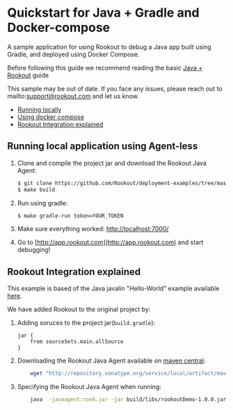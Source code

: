 # Quickstart for Java + Gradle and Docker-compose

A sample application for using Rookout to debug a Java app built using Gradle, and deployed using Docker Compose.

Before following this guide we recommend reading the basic [Java + Rookout] guide

This sample may be out of date. If you face any issues, please reach out to mailto:support@rookout.com and let us know.

* [Running locally](#running-locally)
* [Using docker compose](#using-docker-compose)
* [Rookout Integration explained](#rookout-integration-explained)
## Running local application using Agent-less
1. Clone and compile the project jar and download the Rookout Java Agent:
     ```bash
    $ git clone https://github.com/Rookout/deployment-examples/tree/master/java-gradle
    $ make build
    ```
    
2. Run using gradle:
    ```bash
    $ make gradle-run token=YOUR_TOKEN
    ```
3. Make sure everything worked: [http://localhost:7000/](http://localhost:7000/)

4. Go to [http://app.rookout.com](http://app.rookout.com) and start debugging! 

## Rookout Integration explained

This example is based of the Java javalin "Hello-World" example available [here].

We have added Rookout to the original project by:
1. Adding soruces to the project jar(`build.gradle`):
    ```properties
    jar {
        from sourceSets.main.allSource
    }
    ```
2. Downloading the Rookout Java Agent available on [maven central]:
    ```bash
        wget "http://repository.sonatype.org/service/local/artifact/maven/redirect?r=central-proxy&g=com.rookout&a=rook&v=LATEST"  -O rook.jar
    ```
3. Specifying the Rookout Java Agent when running:
    ```bash
        java  -javaagent:rook.jar -jar build/libs/rookoutDemo-1.0.0.jar
    ```

[Java + Rookout]: https://docs.rookout.com/docs/rooks-setup.html
[here]: https://github.com/tipsy/javalin/
[maven central]: https://mvnrepository.com/artifact/com.rookout/rook
